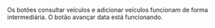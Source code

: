 Os botões consultar veículos e adicionar veículos funcionam de forma intermediária. O botão avançar data está funcionando.
